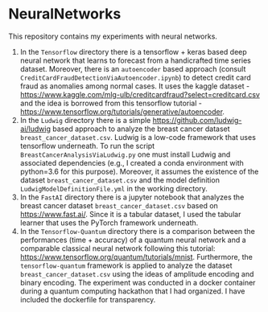 # NeuralNetworks

This repository contains my experiments with neural networks. 

1. In the `Tensorflow` directory there is a tensorflow + keras based deep neural network that learns to forecast from a handicrafted time series dataset. Moreover, there is an `autoencoder` based approach (consult `CreditCardFraudDetectionViaAutoencoder.ipynb`) to detect credit card fraud as anomalies among normal cases. It uses the kaggle dataset - https://www.kaggle.com/mlg-ulb/creditcardfraud?select=creditcard.csv and the idea is borrowed from this tensorflow tutorial - https://www.tensorflow.org/tutorials/generative/autoencoder.
2. In the `Ludwig` directory there is a simple https://github.com/ludwig-ai/ludwig based approach to analyze the breast cancer dataset `breast_cancer_dataset.csv`. Ludwig is a low-code framework that uses tensorflow underneath. To run the script `BreastCancerAnalysisViaLudwig.py` one must install Ludwig and associated dependencies (e.g., I created a conda environment with python=3.6 for this purpose). Moreover, it assumes the existence of the dataset `breast_cancer_dataset.csv` and the model definition `LudwigModelDefinitionFile.yml` in the working directory.
3. In the `FastAI` directory there is a jupyter notebook that analyzes the breast cancer dataset `breast_cancer_dataset.csv` based on https://www.fast.ai/. Since it is a tabular dataset, I used the tabular learner that uses the PyTorch framework underneath. 
4. In the `Tensorflow-Quantum` directory there is a comparison between the performances (time + accuracy) of a quantum neural network and a comparable classical neural network following this tutorial: https://www.tensorflow.org/quantum/tutorials/mnist. Furthermore, the `tensorflow-quantum` framework is applied to analyze the dataset `breast_cancer_dataset.csv` using the ideas of amplitude encoding and binary encoding. The experiment was conducted in a docker container during a quantum computing hackathon that I had organized. I have included the dockerfile for transparency.